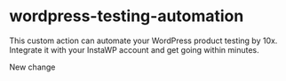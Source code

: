 # wordpress-testing-automation
This custom action can automate your WordPress product testing by 10x. Integrate it with your InstaWP account and get going within minutes.

New change
